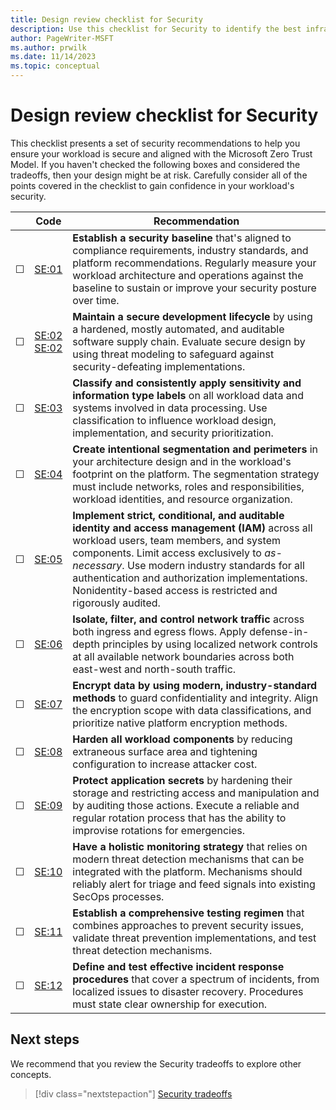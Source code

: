 ```yaml
---
title: Design review checklist for Security
description: Use this checklist for Security to identify the best infrastructure and application design for your workload.
author: PageWriter-MSFT
ms.author: prwilk
ms.date: 11/14/2023
ms.topic: conceptual
---
```


# Design review checklist for Security

This checklist presents a set of security recommendations to help you ensure your workload is secure and aligned with the Microsoft Zero Trust Model. If you haven't checked the following boxes and considered the tradeoffs, then your design might be at risk. Carefully consider all of the points covered in the checklist to gain confidence in your workload's security.

|&nbsp;|Code|Recommendation|
|---|---|---|
|&#9744;|[SE:01](./establish-baseline.md)|**Establish a security baseline** that's aligned to compliance requirements, industry standards, and platform recommendations. Regularly measure your workload architecture and operations against the baseline to sustain or improve your security posture over time.
|&#9744;|[SE:02](./secure-development-lifecycle.md)<br>[SE:02](./threat-model.md)|**Maintain a secure development lifecycle** by using a hardened, mostly automated, and auditable software supply chain. Evaluate secure design by using threat modeling to safeguard against security-defeating implementations.
|&#9744;|[SE:03](./data-classification.md)|**Classify and consistently apply sensitivity and information type labels** on all workload data and systems involved in data processing. Use classification to influence workload design, implementation, and security prioritization.|
|&#9744;|[SE:04](./segmentation.md)|**Create intentional segmentation and perimeters** in your architecture design and in the workload's footprint on the platform. The segmentation strategy must include networks, roles and responsibilities, workload identities, and resource organization.|
|&#9744;|[SE:05](./identity-access.md)|**Implement strict, conditional, and auditable identity and access management (IAM)** across all workload users, team members, and system components. Limit access exclusively to *as-necessary*. Use modern industry standards for all authentication and authorization implementations. Nonidentity-based access is restricted and rigorously audited.|
|&#9744;|[SE:06](./networking.md)|**Isolate, filter, and control network traffic** across both ingress and egress flows. Apply defense-in-depth principles by using localized network controls at all available network boundaries across both east-west and north-south traffic.|
|&#9744;|[SE:07](./encryption.md)|**Encrypt data by using modern, industry-standard methods** to guard confidentiality and integrity. Align the encryption scope with data classifications, and prioritize native platform encryption methods.|
|&#9744;|[SE:08](./hardening.md)|**Harden all workload components** by reducing extraneous surface area and tightening configuration to increase attacker cost.|
|&#9744;|[SE:09](./application-secrets.md)|**Protect application secrets** by hardening their storage and restricting access and manipulation and by auditing those actions. Execute a reliable and regular rotation process that has the ability to improvise rotations for emergencies.|
|&#9744;|[SE:10](./monitoring.md)|**Have a holistic monitoring strategy** that relies on modern threat detection mechanisms that can be integrated with the platform. Mechanisms should reliably alert for triage and feed signals into existing SecOps processes.|
|&#9744;|[SE:11](./testing.md)|**Establish a comprehensive testing regimen** that combines approaches to prevent security issues, validate threat prevention implementations, and test threat detection mechanisms.|
|&#9744;|[SE:12](./incident-response.md)|**Define and test effective incident response procedures** that cover a spectrum of incidents, from localized issues to disaster recovery. Procedures must state clear ownership for execution.|

## Next steps

We recommend that you review the Security tradeoffs to explore other concepts.

> [!div class="nextstepaction"]
> [Security tradeoffs](tradeoffs.md)